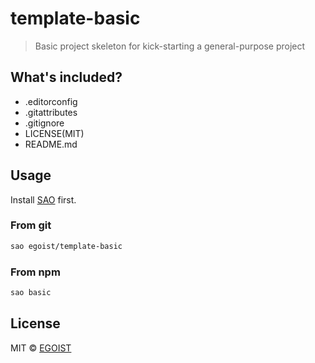 # template-basic

> Basic project skeleton for kick-starting a general-purpose project

## What's included?

- .editorconfig
- .gitattributes
- .gitignore
- LICENSE(MIT)
- README.md

## Usage

Install [SAO](https://github.com/egoist/sao) first.

### From git

```bash
sao egoist/template-basic
```

### From npm

```bash
sao basic
```

## License

MIT &copy; [EGOIST](https://github.com/egoist)
